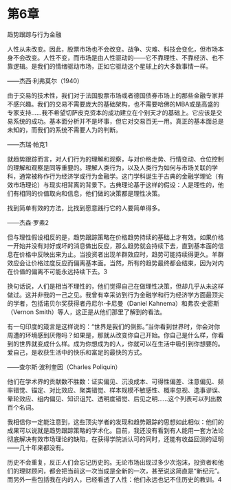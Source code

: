 # 第6章  
趋势跟踪与行为金融

人性从未改变。因此，股票市场也不会改变。战争、灾难、科技会变化，但市场本身不会改变。人性不变，而市场是由人性驱动的——它不靠理性、不靠经济、也不靠逻辑。是我们的情绪驱动市场，正如它驱动这个星球上的大多数事情一样。

——杰西·利弗莫尔（1940）

由于交易的技术性，我们对于法国股票市场或者德国债券市场上的那些金融专家并不感兴趣。我们的交易不需要庞大的基础架构，也不需要哈佛的MBA或是高盛的专家支持……我不希望切萨皮克资本的成功建立在个别天才的基础上。它应该是交易系统的成功。基本面分析并不是坏事，但它对交易百无一用。真正的基本面总是未知的，而我们的系统不需要人为的判断。

——杰瑞·帕克1

就趋势跟踪而言，对人们行为的理解和观察，与对价格走势、行情变动、仓位控制的理解和观察是同等重要的。理解人类行为，以及人类行为如何与市场关联的学科，通常被称作行为经济学或行为金融学。这门学科诞生于古典的金融学理论（有效市场理论）与现实相背离的背景下。古典理论基于这样的假设：人是理性的，他们有相同的价值取向和信息，他们做的决策都是理性决策。

找到简单有效的方法，比找到愿意践行它的人要简单得多。

——杰森·罗素2

但与理性假设相反的是，趋势跟踪策略在价格趋势持续的基础上才有效。如果价格一开始并没有对好或坏的消息做出反应，那么趋势就会持续下去，直到基本面的信息在价格中反映出来为止。当投资者出现羊群效应时，趋势可能持续得更久。羊群效应会让价格过度反应而偏离基本面。当然，所有的趋势最终都会结束，因为对内在价值的偏离不可能永远持续下去。3

换句话说，人们是相当不理性的，他们觉得自己在做理性决策，但却几乎从未这样做过。这并非我的一己之见。我曾有幸采访到行为金融学和行为经济学方面最顶尖的学者，包括诺贝尔奖获得者丹尼尔·卡尼曼（Daniel Kahnema）和弗农·史密斯（Vernon Smith）等人，这正是从他们那里了解到的看法。

有一句印度的箴言是这样说的：“世界是我们的倒影。”当你看到世界时，你会对你周遭的环境感到厌倦吗？如果是，那就从改变你自己开始。你自己是什么样，你看到的世界就变成什么样。成为你想成为的人，你就可以在生活中吸引到你想要的。爱自己，是收获生活中的快乐和富足的最快的方式。

——查尔斯·波利奎因（Charles Poliquin）

他们在学术界的贡献数不胜数：证实偏见、沉没成本、可得性偏差、注意偏见、频率错觉、锚定、对比效应、聚类错觉、样本规模不敏感性、概率忽视、逸事谬误、晕轮效应、组内偏见、知识诅咒、透明度错觉、后见之明……这个列表可以列出数百个名词。

我相信你一定能注意到，这些顶尖学者的发现和趋势跟踪的思想如此相似：他们的成果可以说就是趋势跟踪策略的学术化。目前，我还没有看到有人能用一套方法论彻底解决有效市场理论的缺陷，在获得学院派认可的同时，还能有收益回测的证明——几十年来都没有。

历史不会重复，反正人们会忘记历史的。无论市场出现过多少次泡沫，投资者和他们的理财顾问，都会把当前这一次当成是全新的一次，甚至说这简直是“新纪元”。而另外一些包括我在内的人，已经看透了人性：他们永远也记不住历史的教训。4